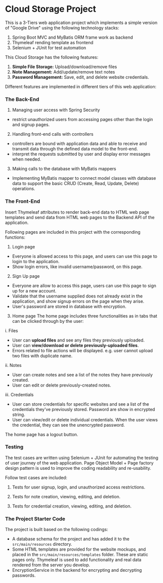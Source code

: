 # Cloud Storage Project

This is a 3-Tiers web application project which implements a simple version of "Google Drive" using the following technology stacks:
1. Spring Boot MVC and MyBatis ORM frame work as backend
2. Thymeleaf rending template as frontend
3. Selenium + JUnit for test automation

This Cloud Storage has the following features:
1. **Simple File Storage:** Upload/download/remove files
2. **Note Management:** Add/update/remove text notes
3. **Password Management:** Save, edit, and delete website credentials.  

Different features are implemented in different tiers of this web application:
### The Back-End
1. Managing user access with Spring Security
- restrict unauthorized users from accessing pages other than the login and signup pages. 

2. Handling front-end calls with controllers
 - controllers are bound with application data and able to receive and transmit data through the defined data model to the front-end. 
 - interpret the requests submitted by user and display error messages when needed.

3. Making calls to the database with MyBatis mappers
 - Implementing MyBatis mapper to connect model classes with database data to support the basic CRUD (Create, Read, Update, Delete) operations.

### The Front-End
Insert Thymeleaf attributes to render back-end data to HTML web page templates and send data from HTML web pages to the Backend API of the application. 

Following pages are included in this project with the corresponding functions:

1. Login page
 - Everyone is allowed access to this page, and users can use this page to login to the application. 
 - Show login errors, like invalid username/password, on this page. 

2. Sign Up page
 - Everyone are allow to access this page, users can use this page to sign up for a new account. 
 - Validate that the username supplied does not already exist in the application, and show signup errors on the page when they arise.
 - User's password are stored in database with encryption.

3. Home page
The home page includes three functionalities as in tabs that can be clicked through by the user:

 i. Files
  - User can **upload files** and see any files they previously uploaded. 
  - User can **view/download or delete previously-uploaded files**.
  - Errors related to file actions will be displayed. e.g. user cannot upload two files with duplicate name.

 ii. Notes
  - User can create notes and see a list of the notes they have previously created.
  - User can edit or delete previously-created notes.

 iii. Credentials
 - User can store credentials for specific websites and see a list of the credentials they've previously stored. Password are show in encrypted string.
 - User can view/edit or delete individual credentials. When the user views the credential, they can see the unencrypted password.

The home page has a logout button.

### Testing
The test cases are written using Selenium + JUnit for automating the testing of user journey of the web application.
Page Object Model + Page factory design pattern is used to improve the coding readability and re-usability.

Follow test cases are included:
1. Tests for user signup, login, and unauthorized access restrictions.
 
2. Tests for note creation, viewing, editing, and deletion.

3. Tests for credential creation, viewing, editing, and deletion.

### The Project Starter Code
The project is built based on the following codings:
* A database schema for the project and has added it to the `src/main/resources` directory. 
* Some HTML templates are provided for the website mockups, and placed in the `src/main/resources/templates` folder. These are static pages only. Thymeleaf is used to add functionality and real data rendered from the server you develop.
* EncryptionService in the backend for encrypting and decrypting passwords.
